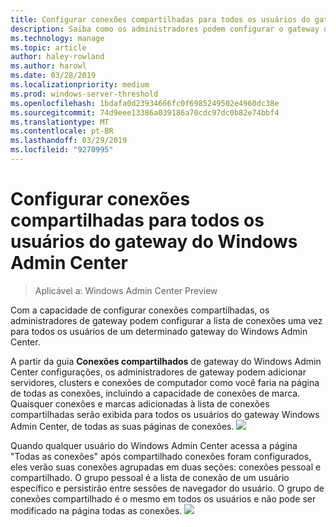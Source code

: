 ```yaml
---
title: Configurar conexões compartilhadas para todos os usuários do gateway do Windows Admin Center
description: Saiba como os administradores podem configurar o gateway do Windows Admin Center (Project Honolulu) uma vez para permitir que todos os usuários compartilham uma única lista de conexões.
ms.technology: manage
ms.topic: article
author: haley-rowland
ms.author: harowl
ms.date: 03/28/2019
ms.localizationpriority: medium
ms.prod: windows-server-threshold
ms.openlocfilehash: 1bdafa0d23934666fc0f6985249502e4960dc38e
ms.sourcegitcommit: 74d9eee13386a039186a70cdc97dc0b82e74bbf4
ms.translationtype: MT
ms.contentlocale: pt-BR
ms.lasthandoff: 03/29/2019
ms.locfileid: "9270995"
---
```

# Configurar conexões compartilhadas para todos os usuários do gateway do Windows Admin Center

> Aplicável a: Windows Admin Center Preview

Com a capacidade de configurar conexões compartilhadas, os administradores de gateway podem configurar a lista de conexões uma vez para todos os usuários de um determinado gateway do Windows Admin Center. 

A partir da guia **Conexões compartilhados** de gateway do Windows Admin Center configurações, os administradores de gateway podem adicionar servidores, clusters e conexões de computador como você faria na página de todas as conexões, incluindo a capacidade de conexões de marca. Quaisquer conexões e marcas adicionadas à lista de conexões compartilhadas serão exibida para todos os usuários do gateway Windows Admin Center, de todas as suas páginas de conexões.
    ![](../media/shared-cnxns-1.png)

Quando qualquer usuário do Windows Admin Center acessa a página "Todas as conexões" após compartilhado conexões foram configurados, eles verão suas conexões agrupadas em duas seções: conexões pessoal e compartilhado. O grupo pessoal é a lista de conexão de um usuário específico e persistirão entre sessões de navegador do usuário. O grupo de conexões compartilhado é o mesmo em todos os usuários e não pode ser modificado na página todas as conexões.
![](../media/shared-cnxns-2.png)